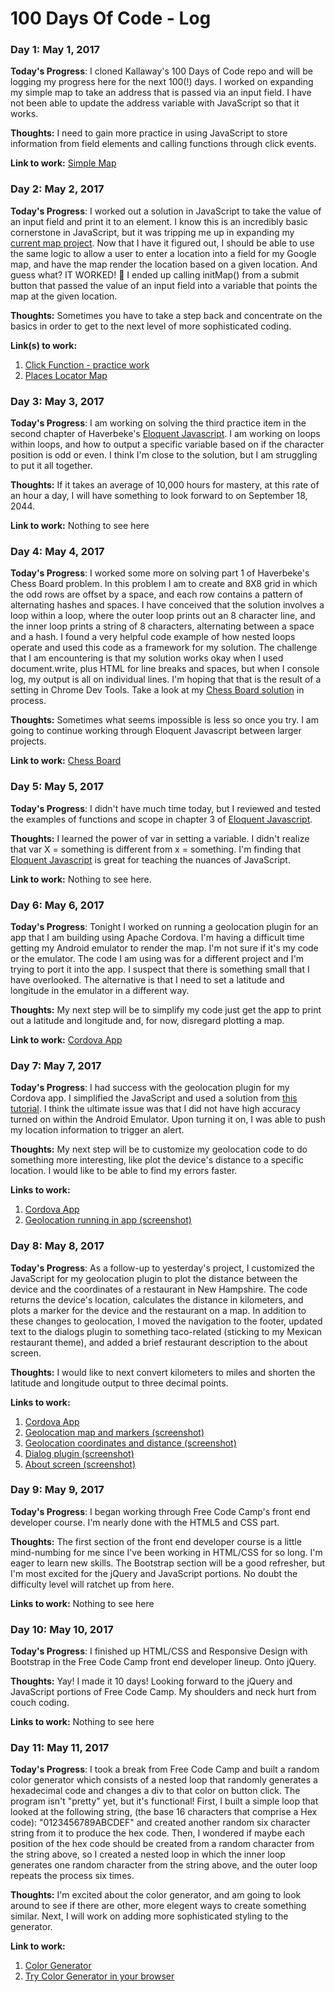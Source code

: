 # 100 Days Of Code - Log

### Day 1: May 1, 2017

**Today's Progress**: I cloned Kallaway's 100 Days of Code repo and will be logging my progress here for the next 100\(!\) days. I worked on expanding my simple map to take an address that is passed via an input field. I have not been able to update the address variable with JavaScript so that it works.   

**Thoughts:** I need to gain more practice in using JavaScript to store information from field elements and calling functions through click events.

**Link to work:** [Simple Map](https://github.com/ccania/map-simple.git)

### Day 2: May 2, 2017 

**Today's Progress**: I worked out a solution in JavaScript to take the value of an input field and print it to an element. I know this is an incredibly basic cornerstone in JavaScript, but it was tripping me up in expanding my [current map project](https://github.com/ccania/map-places.git). Now that I have it figured out, I should be able to use the same logic to allow a user to enter a location into a field for my Google map, and have the map render the location based on a given location. And guess what? IT WORKED! :clap: I ended up calling initMap() from a submit button that passed the value of an input field into a variable that points the map at the given location.   

**Thoughts:** Sometimes you have to take a step back and concentrate on the basics in order to get to the next level of more sophisticated coding. 

**Link(s) to work:** 
1. [Click Function - practice work](https://github.com/ccania/100-days-of-code/blob/ee8575c69e0b52f12e21d9ca3e0f98a4ddfe7641/100DaysPractice/clickfunctions.html)
2. [Places Locator Map](https://github.com/ccania/map-places.git)

### Day 3: May 3, 2017 

**Today's Progress**: I am working on solving the third practice item in the second chapter of Haverbeke's [Eloquent Javascript](http://eloquentjavascript.net/02_program_structure.html). I am working on loops within loops, and how to output a specific variable based on if the character position is odd or even. I think I'm close to the solution, but I am struggling to put it all together.

**Thoughts:** If it takes an average of 10,000 hours for mastery, at this rate of an hour a day, I will have something to look forward to on September 18, 2044.

**Link to work:** 
Nothing to see here

### Day 4: May 4, 2017 

**Today's Progress**: I worked some more on solving part 1 of Haverbeke's Chess Board problem. In this problem I am to create and 8X8 grid in which the odd rows are offset by a space, and each row contains a pattern of alternating hashes and spaces. I have conceived that the solution involves a loop within a loop, where the outer loop prints out an 8 character line, and the inner loop prints a string of 8 characters, alternating between a space and a hash. I found a very helpful code example of how nested loops operate and used this code as a framework for my solution. The challenge that I am encountering is that my solution works okay when I used document.write, plus HTML for line breaks and spaces, but when I console log, my output is all on individual lines. I'm hoping that that is the result of a setting in Chrome Dev Tools. Take a look at my [Chess Board solution](https://github.com/ccania/100-days-of-code/blob/ee8575c69e0b52f12e21d9ca3e0f98a4ddfe7641/100DaysPractice/chessboard.html) in process.

**Thoughts:** Sometimes what seems impossible is less so once you try. I am going to continue working through Eloquent Javascript between larger projects. 

**Link to work:**
[Chess Board](https://github.com/ccania/100-days-of-code/blob/ee8575c69e0b52f12e21d9ca3e0f98a4ddfe7641/100DaysPractice/chessboard.html)


### Day 5: May 5, 2017 

**Today's Progress**: I didn't have much time today, but I reviewed and tested the examples of functions and scope in chapter 3 of [Eloquent Javascript](http://eloquentjavascript.net/02_program_structure.html).

**Thoughts:** I learned the power of var in setting a variable. I didn't realize that var X = something is different from  x = something. I'm finding that [Eloquent Javascript](http://eloquentjavascript.net/02_program_structure.html) is great for teaching the nuances of JavaScript.

**Link to work:** Nothing to see here.

### Day 6: May 6, 2017 

**Today's Progress**: Tonight I worked on running a geolocation plugin for an app that I am building using Apache Cordova. I'm having a difficult time getting my Android emulator to render the map. I'm not sure if it's my code or the emulator. The code I am using was for a different project and I'm trying to port it into the app. I suspect that there is something small that I have overlooked. The alternative is that I need to set a latitude and longitude in the emulator in a different way. 

**Thoughts:** My next step will be to simplify my code just get the app to print out a latitude and longitude and, for now, disregard plotting a map.

**Link to work:** [Cordova App](https://github.com/ccania/100-days-of-code/tree/master/cordova-app)

### Day 7: May 7, 2017 

**Today's Progress**: I had success with the geolocation plugin for my Cordova app. I simplified the JavaScript and used a solution from [this tutorial](https://www.tutorialspoint.com/cordova/cordova_geolocation.htm). I think the ultimate issue was that I did not have high accuracy turned on within the Android Emulator. Upon turning it on, I was able to push my location information to trigger an alert. 

**Thoughts:** My next step will be to customize my geolocation code to do something more interesting, like plot the device's distance to a specific location. I would like to be able to find my errors faster. 

**Links to work:** 
1. [Cordova App](https://github.com/ccania/100-days-of-code/tree/master/cordova-app)
2. [Geolocation running in app (screenshot)](https://github.com/ccania/100-days-of-code/blob/master/cordova-app/geolocation-example.png)

### Day 8: May 8, 2017 

**Today's Progress**: As a follow-up to yesterday's project, I customized the JavaScript for my geolocation plugin to plot the distance between the device and the coordinates of a restaurant in New Hampshire. The code returns the device's location, calculates the distance in kilometers, and plots a marker for the device and the restaurant on a map. In addition to these changes to geolocation, I moved the navigation to the footer, updated text to the dialogs plugin to something taco-related (sticking to my Mexican restaurant theme), and added a brief restaurant description to the about screen.

**Thoughts:** I would like to next convert kilometers to miles and shorten the latitude and longitude output to three decimal points.

**Links to work:** 
1. [Cordova App](https://github.com/ccania/100-days-of-code/tree/master/cordova-app)
2. [Geolocation map and markers (screenshot)](https://github.com/ccania/100-days-of-code/blob/master/cordova-app/mapmarkers.png)
3. [Geolocation coordinates and distance (screenshot)](https://github.com/ccania/100-days-of-code/blob/master/cordova-app/coordsanddistance.png)
4. [Dialog plugin (screenshot)](https://github.com/ccania/100-days-of-code/blob/master/cordova-app/dialogs.png)
5. [About screen (screenshot)](https://github.com/ccania/100-days-of-code/blob/master/cordova-app/about.png)

### Day 9: May 9, 2017 

**Today's Progress**: I began working through Free Code Camp's front end developer course. I'm nearly done with the HTML5 and CSS part.

**Thoughts:** The first section of the front end developer course is a little mind-numbing for me since I've been working in HTML/CSS for so long. I'm eager to learn new skills. The Bootstrap section will be a good refresher, but I'm most excited for the jQuery and JavaScript portions. No doubt the difficulty level will ratchet up from here.

**Links to work:** 
Nothing to see here

### Day 10: May 10, 2017 

**Today's Progress**: I finished up HTML/CSS and Responsive Design with Bootstrap in the Free Code Camp front end developer lineup. Onto jQuery.

**Thoughts:** Yay! I made it 10 days! Looking forward to the jQuery and JavaScript portions of Free Code Camp. My shoulders and neck hurt from couch coding. 

**Links to work:** 
Nothing to see here

### Day 11: May 11, 2017 

**Today's Progress**: I took a break from Free Code Camp and built a random color generator which consists of a nested loop that randomly generates a hexadecimal code and changes a div to that color on button click. The program isn't "pretty" yet, but it's functional! First, I built a simple loop that looked at the following string, (the base 16 characters that comprise a Hex code): "0123456789ABCDEF" and created another random six character string from it to produce the hex code. Then, I wondered if maybe each position of the hex code should be created from a random character from the string above, so I created a nested loop in which the inner loop generates one random character from the string above, and the outer loop repeats the process six times.  

**Thoughts:** I'm excited about the color generator, and am going to look around to see if there are other, more elegent ways to create something similar. Next, I will work on adding more sophisticated styling to the generator. 

**Link to work:** 
1.  [Color Generator](https://github.com/ccania/100-days-of-code/tree/master/color-generator)
2.  [Try Color Generator in your browser](http://htmlpreview.github.io/?https://github.com/ccania/100-days-of-code/blob/master/color-generator/colorgenerator.html)

